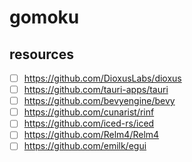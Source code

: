 # gomoku

## resources

- [ ] https://github.com/DioxusLabs/dioxus
- [ ] https://github.com/tauri-apps/tauri
- [ ] https://github.com/bevyengine/bevy
- [ ] https://github.com/cunarist/rinf
- [ ] https://github.com/iced-rs/iced
- [ ] https://github.com/Relm4/Relm4
- [ ] https://github.com/emilk/egui
